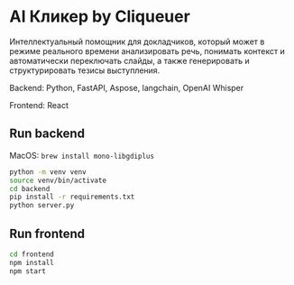 # AI Кликер by Cliqueuer

Интеллектуальный помощник для докладчиков, который может в режиме реального времени анализировать речь, понимать контекст и автоматически переключать слайды, а также генерировать и структурировать тезисы выступления.

Backend: Python, FastAPI, Aspose, langchain, OpenAI Whisper

Frontend: React

## Run backend

MacOS: `brew install mono-libgdiplus`

```bash
python -m venv venv
source venv/bin/activate
cd backend
pip install -r requirements.txt
python server.py
```

## Run frontend

```bash
cd frontend
npm install
npm start
```
